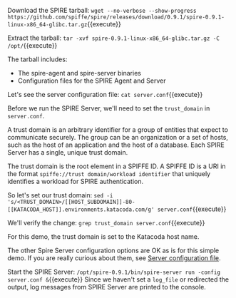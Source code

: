 Download the SPIRE tarball:
`wget --no-verbose --show-progress https://github.com/spiffe/spire/releases/download/0.9.1/spire-0.9.1-linux-x86_64-glibc.tar.gz`{{execute}}

Extract the tarball:
`tar -xvf spire-0.9.1-linux-x86_64-glibc.tar.gz -C /opt/`{{execute}}

The tarball includes:
* The spire-agent and spire-server binaries
* Configuration files for the SPIRE Agent and Server

Let's see the server configuration file:
`cat server.conf`{{execute}}

Before we run the SPIRE Server, we'll need to set the `trust_domain` in `server.conf`.

A trust domain is an arbitrary identifier for a group of entities that expect to communicate securely. The group can be an organization or a set of hosts, such as the host of an application and the host of a database. Each SPIRE Server has a single, unique trust domain.

The trust domain is the root element in a SPIFFE ID. A SPIFFE ID is a URI in the format `spiffe://trust domain/workload identifier` that uniquely identifies a workload for SPIRE authentication.

So let's set our trust domain:
`sed -i 's/<TRUST_DOMAIN>/[[HOST_SUBDOMAIN]]-80-[[KATACODA_HOST]].environments.katacoda.com/g' server.conf`{{execute}}

We'll verify the change:
`grep trust_domain server.conf`{{execute}}

For this demo, the trust domain is set to the Katacoda host name.

The other Spire Server configuration options are OK as is for this simple demo. If you are really curious about them, see [Server configuration file](https://github.com/spiffe/spire/blob/master/doc/spire_server.md#server-configuration-file).

Start the SPIRE Server:
`/opt/spire-0.9.1/bin/spire-server run -config server.conf &`{{execute}}
Since we haven't set a `log_file` or redirected the output, log messages from SPIRE Server are printed to the console.
